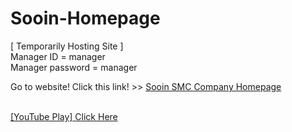 # Sooin-Homepage

[ Temporarily Hosting Site ]</br>
Manager ID = manager</br>
Manager password = manager</br>

Go to website! Click this link! >>
<a href="http://imds39.cafe24.com/"> Sooin SMC Company Homepage </a></br></br>

<a href="https://www.youtube.com/watch?v=LT53Ld6adFs&list=PLqOZPJ7R__lmP1_jeBIpzkP39Z19Uigjs&index=2">[YouTube Play] Click Here</a></br>

